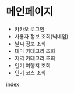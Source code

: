 # 메인페이지

- 카카오 로그인
- 사용자 정보 조회(닉네임)
- 날씨 정보 조회
- 테마 카테고리 조회
- 지역 카테고리 조회
- 인기 여행지 조회
- 인기 코스 조회

[index](../index.md)
